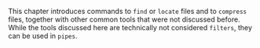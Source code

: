 This chapter introduces commands to `find` or `locate` files and to
`compress` files, together with other common tools that were not
discussed before. While the tools discussed here are technically not
considered `filters`, they can be used in `pipes`.
